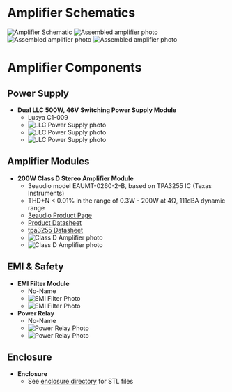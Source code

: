 # Amplifier Schematics

![Amplifier Schematic](../amplifier/amplifier_connection_schematics.png)
![Assembled amplifier photo](../amplifier/assembled_amplifier_top.jpg)
![Assembled amplifier photo](../amplifier/assembled_amplifier_front.jpg)
![Assembled amplifier photo](../amplifier/assembled_amplifier_back.jpg)

# Amplifier Components

## Power Supply
- **Dual LLC 500W, 46V Switching Power Supply Module**
  - Lusya C1-009
  - ![LLC Power Supply photo](../amplifier/power_supply_top.jpg)
  - ![LLC Power Supply photo](../amplifier/power_supply_left.jpg)
  - ![LLC Power Supply photo](../amplifier/power_supply_bottom.jpg)

## Amplifier Modules
- **200W Class D Stereo Amplifier Module**
  - 3eaudio model EAUMT-0260-2-B, based on TPA3255 IC (Texas Instruments)
  - THD+N < 0.01% in the range of 0.3W - 200W at 4Ω, 111dBA dynamic range
  - [3eaudio Product Page](https://www.3e-audio.com/amplifier-kits/tpa3255-2ch-260w/)
  - [Product Datasheet](../amplifier/DS_EAUMT-0260-2-A_Rev1.0.pdf)
  - [tpa3255 Datasheet](../amplifier/tpa3255.pdf)
  - ![Class D Amplifier photo](../amplifier/amplifier_top.jpg)
  - ![Class D Amplifier photo](../amplifier/amplifier_bottom.jpg)

## EMI & Safety
- **EMI Filter Module**
  - No-Name
  - ![EMI Filter Photo](../amplifier/emi_filter_top.jpg)
  - ![EMI Filter Photo](../amplifier/emi_filter_bottom.jpg)
- **Power Relay**
  - No-Name
  - ![Power Relay Photo](../amplifier/power_relay_top.jpg)
  - ![Power Relay Photo](../amplifier/power_relay_bottom.jpg)

## Enclosure
- **Enclosure**
  - See [enclosure directory](../enclosure) for STL files

